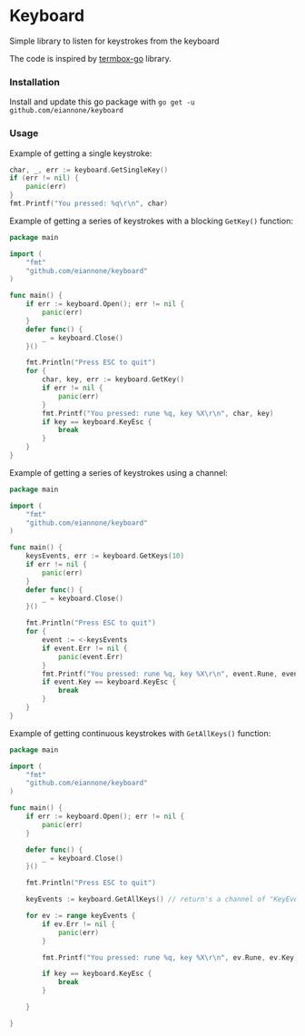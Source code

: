 # Keyboard
Simple library to listen for keystrokes from the keyboard

The code is inspired by [termbox-go](https://github.com/nsf/termbox-go) library.

### Installation
Install and update this go package with `go get -u github.com/eiannone/keyboard`

### Usage
Example of getting a single keystroke:

```go
char, _, err := keyboard.GetSingleKey()
if (err != nil) {
    panic(err)
}
fmt.Printf("You pressed: %q\r\n", char)
```

Example of getting a series of keystrokes with a blocking `GetKey()` function:
```go
package main

import (
	"fmt"
	"github.com/eiannone/keyboard"
)

func main() {		
	if err := keyboard.Open(); err != nil {
		panic(err)
	}
	defer func() {
		_ = keyboard.Close()
	}()

	fmt.Println("Press ESC to quit")
	for {
		char, key, err := keyboard.GetKey()
		if err != nil {
			panic(err)
		}
		fmt.Printf("You pressed: rune %q, key %X\r\n", char, key)
        if key == keyboard.KeyEsc {
			break
		}
	}	
}
```

Example of getting a series of keystrokes using a channel:
```go
package main

import (
	"fmt"
	"github.com/eiannone/keyboard"
)

func main() {
	keysEvents, err := keyboard.GetKeys(10)
	if err != nil {
		panic(err)
	}
	defer func() {
		_ = keyboard.Close()
	}()

	fmt.Println("Press ESC to quit")
	for {
		event := <-keysEvents
		if event.Err != nil {
			panic(event.Err)
		}
		fmt.Printf("You pressed: rune %q, key %X\r\n", event.Rune, event.Key)
		if event.Key == keyboard.KeyEsc {
			break
		}
	}
}

```
Example of getting continuous keystrokes with `GetAllKeys()` function:
```go
package main

import (
	"fmt"
	"github.com/eiannone/keyboard"
)

func main() {		
	if err := keyboard.Open(); err != nil {
		panic(err)
	}

	defer func() {
		_ = keyboard.Close()
	}()

	fmt.Println("Press ESC to quit")

	keyEvents := keyboard.GetAllKeys() // return's a channel of "KeyEvent"

	for ev := range keyEvents {
		if ev.Err != nil {
			panic(err)
		}

		fmt.Printf("You pressed: rune %q, key %X\r\n", ev.Rune, ev.Key)

		if key == keyboard.KeyEsc {
			break
		}

	}

}
```